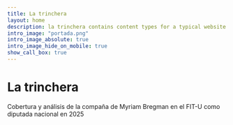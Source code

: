 ```yaml
---
title: La trinchera
layout: home
description: la trinchera contains content types for a typical website. The theme is fully responsive, blazing fast and artfully illustrated.
intro_image: "portada.png"
intro_image_absolute: true
intro_image_hide_on_mobile: true
show_call_box: true
---
```


# La trinchera

Cobertura y análisis de la compaña de Myriam Bregman en el FIT-U como diputada nacional en 2025
